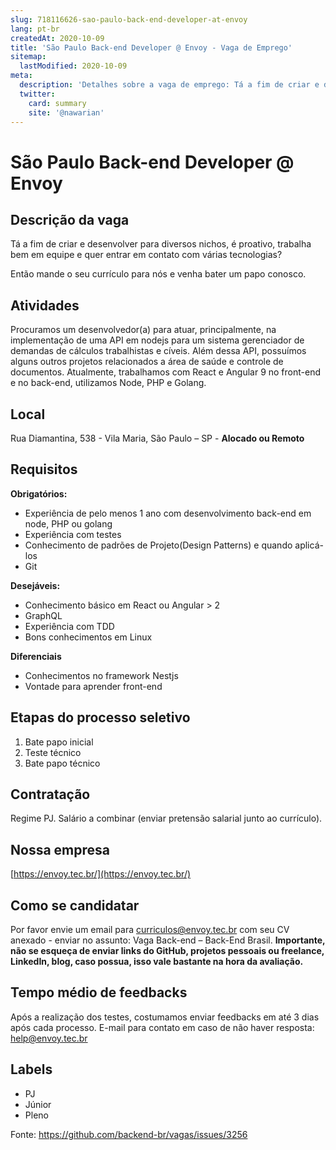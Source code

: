 ```yaml
---
slug: 718116626-sao-paulo-back-end-developer-at-envoy
lang: pt-br
createdAt: 2020-10-09
title: 'São Paulo Back-end Developer @ Envoy - Vaga de Emprego'
sitemap:
  lastModified: 2020-10-09
meta:
  description: 'Detalhes sobre a vaga de emprego: Tá a fim de criar e desenvolver para diversos nichos, é proativo, trabalha bem em equipe e quer entrar em contato com várias tecnologias? Então mande o seu currículo para nós e venha bater um papo conosco.'
  twitter:
    card: summary
    site: '@nawarian'
---
```


# São Paulo Back-end Developer @ Envoy

## Descrição da vaga

Tá a fim de criar e desenvolver para diversos nichos, é proativo, trabalha bem em equipe e quer entrar em contato com várias tecnologias?

Então mande o seu currículo para nós e venha bater um papo conosco.

## Atividades

Procuramos um desenvolvedor(a) para atuar, principalmente, na implementação de uma API em nodejs para um sistema gerenciador de demandas de cálculos trabalhistas e cíveis. Além dessa API, possuímos alguns outros projetos relacionados a área de saúde e controle de documentos. Atualmente, trabalhamos com React e Angular 9 no front-end e no back-end, utilizamos Node, PHP e Golang.

## Local

Rua Diamantina, 538 - Vila Maria, São Paulo – SP - **Alocado ou Remoto**

## Requisitos

**Obrigatórios:**

- Experiência de pelo menos 1 ano com desenvolvimento back-end em node, PHP ou golang
- Experiência com testes
- Conhecimento de padrões de Projeto(Design Patterns) e quando aplicá-los
- Git

**Desejáveis:**

- Conhecimento básico em React ou Angular > 2
- GraphQL
- Experiência com TDD
- Bons conhecimentos em Linux

**Diferenciais**

- Conhecimentos no framework Nestjs
- Vontade para aprender front-end

## Etapas do processo seletivo

1. Bate papo inicial
1. Teste técnico
1. Bate papo técnico

## Contratação

Regime PJ.
Salário a combinar (enviar pretensão salarial junto ao currículo).

## Nossa empresa

[https://envoy.tec.br/](https://envoy.tec.br/)

## Como se candidatar

Por favor envie um email para curriculos@envoy.tec.br com seu CV anexado - enviar no assunto: Vaga Back-end – Back-End Brasil.
**Importante, não se esqueça de enviar links do GitHub, projetos pessoais ou freelance, LinkedIn, blog, caso possua, isso vale bastante na hora da avaliação.**

## Tempo médio de feedbacks

Após a realização dos testes, costumamos enviar feedbacks em até 3 dias após cada processo.
E-mail para contato em caso de não haver resposta: help@envoy.tec.br

## Labels
- PJ
- Júnior
- Pleno

Fonte: https://github.com/backend-br/vagas/issues/3256
